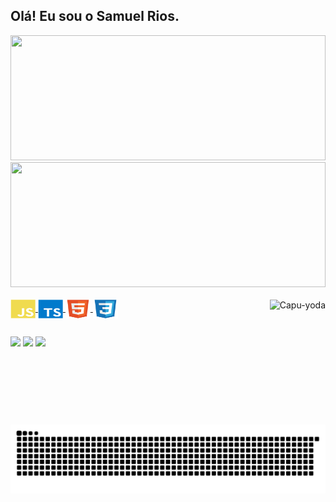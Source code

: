 ## Olá! Eu sou o Samuel Rios. 
 <div>
  <a href="https://github.com/SamuelRios">
  <img height="200px" width="100%" src="https://github-readme-stats.vercel.app/api?username=SamuelRios&show_icons=true&theme=dracula&include_all_commits=true&count_private=true"/>
  <img height="200px" width="100%" src="https://github-readme-stats.vercel.app/api/top-langs/?username=SamuelRios&layout=compact&langs_count=7&theme=dracula"/>
</div>
<div style="display: inline_block"><br>
  <img align="center" alt="Capu-Js" height="30" width="40" src="https://raw.githubusercontent.com/devicons/devicon/master/icons/javascript/javascript-plain.svg">
  <img align="center" alt="Capu-Ts" height="30" width="40" src="https://raw.githubusercontent.com/devicons/devicon/master/icons/typescript/typescript-plain.svg">
  <img align="center" alt="Capu-HTML" height="30" width="40" src="https://raw.githubusercontent.com/devicons/devicon/master/icons/html5/html5-original.svg">
  <img align="center" alt="Capu-CSS" height="30" width="40" src="https://raw.githubusercontent.com/devicons/devicon/master/icons/css3/css3-original.svg">
  <img align="right" height="200" style="" alt="Capu-yoda" src="https://media0.giphy.com/media/CUbEa92p9qz7YLYPOO/giphy.gif?cid=790b76118cb47288071096330f2be3138051f3c64fa3318a&rid=giphy.gif&ct=g">
</div>
  
  ##
 
<div> 
  <!--<a href="https://www.youtube.com/channel/UC_-uuuZbY0AAt9CViNzvc-Q" target="_blank"><img src="https://img.shields.io/badge/YouTube-FF0000?style=for-the-badge&logo=youtube&logoColor=white" target="_blank"></a>-->
  <a href="https://instagram.com/samucarios" target="_blank"><img src="https://img.shields.io/badge/-Instagram-%23E4405F?style=for-the-badge&logo=instagram&logoColor=white" target="_blank"></a>
 	<!--<a href="https://www.twitch.tv/rafaballerinii" target="_blank"><img src="https://img.shields.io/badge/Twitch-9146FF?style=for-the-badge&logo=twitch&logoColor=white" target="_blank"></a>-->
 <!--<a href="https://discord.gg/pDbY76q8Qf" target="_blank"><img src="https://img.shields.io/badge/Discord-7289DA?style=for-the-badge&logo=discord&logoColor=white" target="_blank"></a> -->
  <a href = "mailto:mucarioss@gmail.com"><img src="https://img.shields.io/badge/-Gmail-%23333?style=for-the-badge&logo=gmail&logoColor=white" target="_blank"></a>
  <a href="https://www.linkedin.com/in/samuel-rios-55baa7122/" target="_blank"><img src="https://img.shields.io/badge/-LinkedIn-%230077B5?style=for-the-badge&logo=linkedin&logoColor=white" target="_blank"></a> 
 
  ![Snake animation](https://github.com/SamuelRios/SamuelRios/blob/output/github-contribution-grid-snake.svg)
 
</div>
